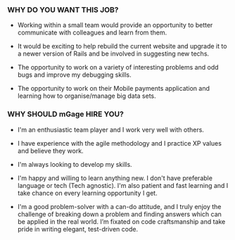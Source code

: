 ### WHY DO YOU WANT THIS JOB?

* Working within a small team would provide an opportunity to better communicate with colleagues and learn from them.

* It would be exciting to help rebuild the current website and upgrade it to a newer version of Rails and be involved in suggesting new techs.

* The opportunity to work on a variety of interesting problems and odd bugs and improve my debugging skills.

* The opportunity to work on their Mobile payments application and learning how to organise/manage big data sets.


### WHY SHOULD mGage HIRE YOU?
* I'm an enthusiastic team player and I work very well with others.

* I have experience with the agile methodology and I practice XP values and believe they work.

* I'm always looking to develop my skills.

* I'm happy and willing to learn anything new. I don't have preferable language or tech (Tech agnostic). I'm also patient and fast learning and I take chance on every learning opportunity I get.

* I'm a good problem-solver with a can-do attitude, and I truly enjoy the challenge of breaking down a problem and finding answers which can be applied in the real world. I’m fixated on code craftsmanship and take pride in writing elegant, test-driven code.
